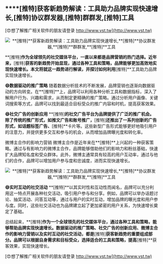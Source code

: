 ## ****[推特]**获客新趋势解读：工具助力品牌实现快速增长,**[推特]**协议群发器,**[推特]**群群发,**[推特]**工具**

[😍想了解推广相关软件的朋友请登录 http://www.vst.tw](http://www.vst.tw)

 <center><img src="https://vst.tw/MP4/tuiguang/png/1.png" alt="**[推特]**获客新趋势解读：工具助力品牌实现快速增长,**[推特]**协议群发器,**[推特]**群群发,**[推特]**工具"></center>

**[推特]**作为全球领先的社交媒体平台，一直以来都是品牌营销的热门选择。近年来，**[推特]**获客的新趋势开始显现，通过各种工具和策略，品牌能够更加高效地实现快速增长。本文将就这一趋势进行解读，并探讨如何利用**[推特]**工具助力品牌实现快速增长。

**😄数据驱动的推广策略**
随着数据分析技术的不断发展，品牌营销也逐渐向数据驱动的方向转变。在**[推特]**上，品牌可以利用各种分析工具和数据指标，深入了解用户行为、兴趣和需求，从而制定更精确的推广策略。通过分析用户画像、关键词搜索等方式，品牌可以找到最适合目标受众的推广内容和时机，提高获客效果。

**😄社交广告的创新应用**
**[推特]**的社交广告平台为品牌提供了广泛的推广机会。除了传统的推广形式，如推文广告和账号推广，**[推特]**还推出了一系列创新的广告形式，如话题标签广告、**[推特]**卡片等。这些新型广告形式能够更好地吸引用户的注意力，并提供更多交互和参与的机会，从而增加品牌曝光度和转化率。

微博主合作的影响力营销
微博主合作是近年来在**[推特]**上兴起的一种获客策略。通过与有影响力的微博主合作，品牌能够借助他们的影响力和粉丝基础，快速扩大品牌知名度和受众群体。此外，微博主通常具有较高的用户互动率，通过与他们的合作，品牌可以增加用户参与度和忠诚度，进而实现快速增长。

 <center><img src="https://vst.tw/MP4/tuiguang/png/7.png" alt="**[推特]**获客新趋势解读：工具助力品牌实现快速增长,**[推特]**协议群发器,**[推特]**群群发,**[推特]**工具"></center>

**😄实时互动的社交活动**
**[推特]**以其实时性和互动性而闻名，品牌可以充分利用这一特点开展各种社交活动，吸引用户参与和分享。例如，品牌可以举办话题讨论、抽奖活动、问答互动等，通过与用户的实时互动，增加品牌的曝光度和用户参与度。同时，这些社交活动也为品牌建立起了更加紧密的用户关系，为快速增长奠定了基础。

总结起来，**[推特]**作为一个全球领先的社交媒体平台，通过各种工具和策略，能够帮助品牌实现快速增长。数据驱动的推广策略、社交广告的创新应用、微博主合作的影响力营销以及实时互动的社交活动，都是**[推特]**获客新趋势的重要组成部分。品牌可以根据自身需求和目标受众，选择适合的工具和策略，提高**[推特]**获客效果，实现快速增长。

[😍想了解推广相关软件的朋友请登录 http://www.vst.tw](http://www.vst.tw)



